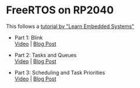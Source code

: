 # FreeRTOS on RP2040
This follows a [tutorial by "Learn Embedded Systems"](https://github.com/LearnEmbeddedSystems/rp2040-freertos-project)

 - Part 1: Blink  
 [Video](https://www.youtube.com/watch?v=jCZxStjzGA8) | [Blog Post](https://learnembeddedsystems.co.uk/freertos-on-rp2040-boards-pi-pico-etc-using-vscode)

 - Part 2: Tasks and Queues  
 [Video](https://www.youtube.com/watch?v=-fwJZzDpBIg) | [Blog Post](https://learnembeddedsystems.co.uk/freertos-part-2-tasks-and-queues-tutorial)

 - Part 3: Scheduling and Task Priorities  
 [Video](https://www.youtube.com/watch?v=S7c0B9Y1x-M) | [Blog Post](https://learnembeddedsystems.co.uk/freertos-on-the-rp2040-part-3-source-code)
